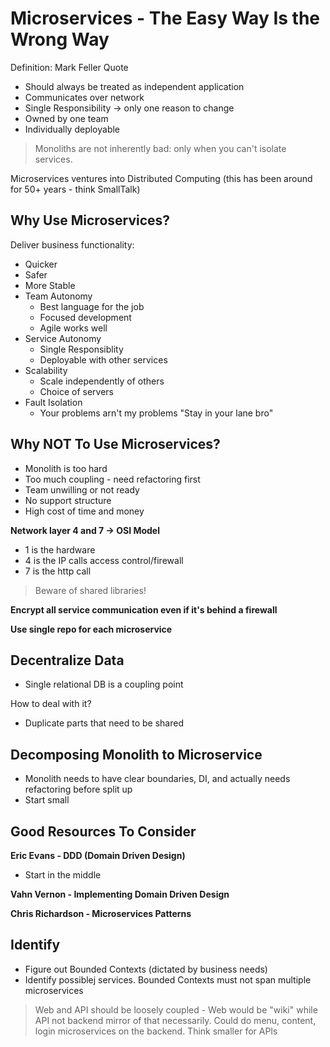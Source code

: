# Microservices - The Easy Way Is the Wrong Way

Definition: Mark Feller Quote

- Should always be treated as independent application
- Communicates over network
- Single Responsibility -> only one reason to change
- Owned by one team
- Individually deployable

> Monoliths are not inherently bad: only when you can't isolate services.

Microservices ventures into Distributed Computing (this has been around for 50+ years - think SmallTalk)

## Why Use Microservices?

Deliver business functionality:

- Quicker
- Safer
- More Stable
- Team Autonomy
  - Best language for the job
  - Focused development
  - Agile works well
- Service Autonomy
  - Single Responsiblity
  - Deployable with other services
- Scalability
  - Scale independently of others
  - Choice of servers
- Fault Isolation
  - Your problems arn't my problems "Stay in your lane bro"

## Why NOT To Use Microservices?

- Monolith is too hard
- Too much coupling - need refactoring first
- Team unwilling or not ready
- No support structure
- High cost of time and money

**Network layer 4 and 7 -> OSI Model**

- 1 is the hardware
- 4 is the IP calls access control/firewall
- 7 is the http call

> Beware of shared libraries!

**Encrypt all service communication even if it's behind a firewall**

**Use single repo for each microservice**

## Decentralize Data

- Single relational DB is a coupling point

How to deal with it?

- Duplicate parts that need to be shared

## Decomposing Monolith to Microservice

- Monolith needs to have clear boundaries, DI, and actually needs refactoring before split up
- Start small

## Good Resources To Consider

**Eric Evans - DDD (Domain Driven Design)**

- Start in the middle

**Vahn Vernon - Implementing Domain Driven Design**

**Chris Richardson - Microservices Patterns**

## Identify

- Figure out Bounded Contexts (dictated by business needs)
- Identify possiblej services. Bounded Contexts must not span multiple microservices

> Web and API should be loosely coupled - Web would be "wiki" while API not backend mirror of that necessarily.
> Could do menu, content, login microservices on the backend.
> Think smaller for APIs
